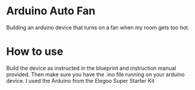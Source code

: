 # Arduino Auto Fan
Building an arduino device that turns on a fan when my room gets too hot.

# How to use
Build the device as instructed in the blueprint and instruction manual provided. Then make sure you have the .ino file running on your arduino device. I used the Arduino from the Elegoo Super Starter Kit
